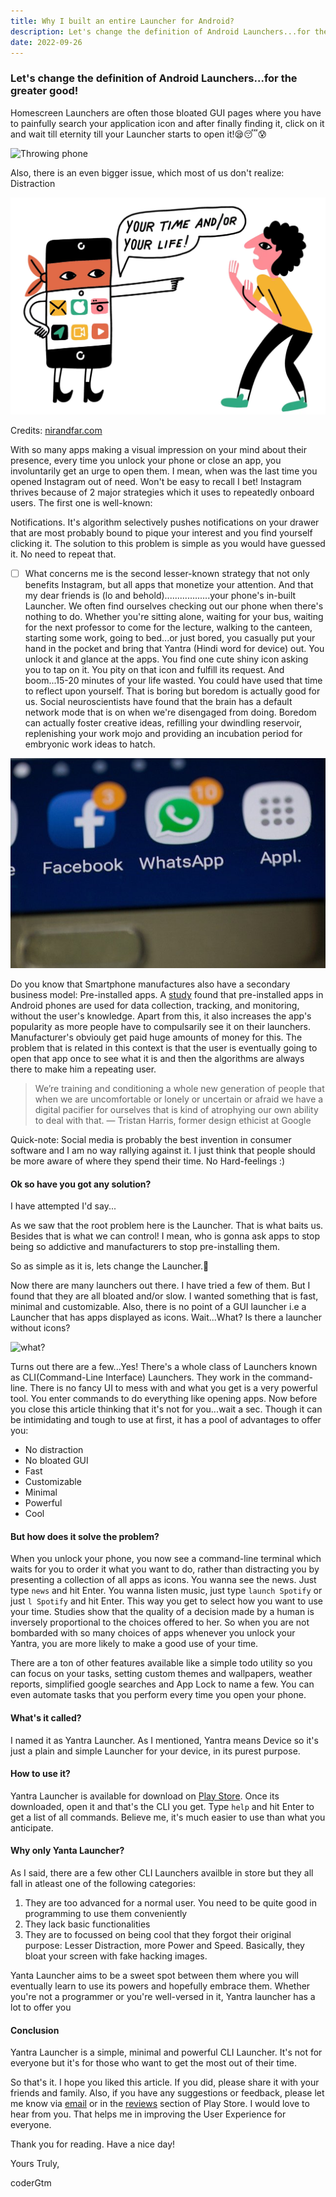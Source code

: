 ```yaml
---
title: Why I built an entire Launcher for Android?
description: Let's change the definition of Android Launchers...for the greater good!
date: 2022-09-26
---
```

### Let's change the definition of Android Launchers...for the greater good!

Homescreen Launchers are often those bloated GUI pages where you have to painfully search your application icon and after finally finding it, click on it and wait till eternity till your Launcher starts to open it!😪😴😰

![Throwing phone](https://media4.giphy.com/media/v1.Y2lkPTc5MGI3NjExbTRnbHluZTJlZmNzd2g3ajQzZWlyb3llbWQ3aW5xYjhrNGNmcTRrdSZlcD12MV9pbnRlcm5hbF9naWZfYnlfaWQmY3Q9Zw/2oJ8W0n5sKYUg/giphy.gif)

Also, there is an even bigger issue, which most of us don't realize: Distraction

![Phone Bandit](../../assets/images/posts/phone-bandit.png)

Credits: [nirandfar.com](https://www.nirandfar.com/hack-back-phone-distractions/)

With so many apps making a visual impression on your mind about their presence, every time you unlock your phone or close an app, you involuntarily get an urge to open them. I mean, when was the last time you opened Instagram out of need. Won't be easy to recall I bet! Instagram thrives because of 2 major strategies which it uses to repeatedly onboard users. The first one is well-known:

Notifications. It's algorithm selectively pushes notifications on your drawer that are most probably bound to pique your interest and you find yourself clicking it. The solution to this problem is simple as you would have guessed it. No need to repeat that.

* [ ] What concerns me is the second lesser-known strategy that not only benefits Instagram, but all apps that monetize your attention. And that my dear friends is (lo and behold)..................your phone's in-built Launcher. We often find ourselves checking out our phone when there's nothing to do. Whether you're sitting alone, waiting for your bus, waiting for the next professor to come for the lecture, walking to the canteen, starting some work, going to bed...or just bored, you casually put your hand in the pocket and bring that Yantra (Hindi word for device) out. You unlock it and glance at the apps. You find one cute shiny icon asking you to tap on it. You pity on that icon and fulfill its request. And boom...15-20 minutes of your life wasted. You could have used that time to reflect upon yourself. That is boring but boredom is actually good for us. Social neuroscientists have found that the brain has a default network mode that is on when we're disengaged from doing. Boredom can actually foster creative ideas, refilling your dwindling reservoir, replenishing your work mojo and providing an incubation period for embryonic work ideas to hatch.

![Distraction](../../assets/images/posts/social-media.png)

Do you know that Smartphone manufactures also have a secondary business model: Pre-installed apps. A [study](https://ieeexplore.ieee.org/abstract/document/9152633) found that pre-installed apps in Android phones are used for data collection, tracking, and monitoring, without the user's knowledge. Apart from this, it also increases the app's popularity as more people have to compulsarily see it on their launchers. Manufacturer's obviouly get paid huge amounts of money for this. The problem that is related in this context is that the user is eventually going to open that app once to see what it is and then the algorithms are always there to make him a repeating user.

> We’re training and conditioning a whole new generation of people that when we are uncomfortable or lonely or uncertain or afraid we have a digital pacifier for ourselves that is kind of atrophying our own ability to deal with that.
> — Tristan Harris, former design ethicist at Google

Quick-note: Social media is probably the best invention in consumer software and I am no way rallying against it. I just think that people should be more aware of where they spend their time. No Hard-feelings :)

#### Ok so have you got any solution?

I have attempted I'd say...

As we saw that the root problem here is the Launcher. That is what baits us. Besides that is what we can control! I mean, who is gonna ask apps to stop being so addictive and manufacturers to stop pre-installing them.

So as simple as it is, lets change the Launcher.🥳

Now there are many launchers out there. I have tried a few of them. But I found that they are all bloated and/or slow. I wanted something that is fast, minimal and customizable. Also, there is no point of a GUI launcher i.e a Launcher that has apps displayed as icons. Wait...What? Is there a launcher without icons?

![what?](https://media2.giphy.com/media/v1.Y2lkPTc5MGI3NjExcnFyNHhwNzQyeGNpZG1wMmJjaGE4aXZkYXV0eHU5eTk3YWhxa2pkeSZlcD12MV9pbnRlcm5hbF9naWZfYnlfaWQmY3Q9Zw/lJ0JGfNBrRWJVCRChd/giphy.gif)

Turns out there are a few...Yes! There's a whole class of Launchers known as CLI(Command-Line Interface) Launchers. They work in the command-line. There is no fancy UI to mess with and what you get is a very powerful tool. You enter commands to do everything like opening apps. Now before you close this article thinking that it's not for you...wait a sec. Though it can be intimidating and tough to use at first, it has a pool of advantages to offer you:

- No distraction
- No bloated GUI
- Fast
- Customizable
- Minimal
- Powerful
- Cool

#### But how does it solve the problem?

When you unlock your phone, you now see a command-line terminal which waits for you to order it what you want to do, rather than distracting you by presenting a collection of all apps as icons. You wanna see the news. Just type `news` and hit Enter. You wanna listen music, just type `launch Spotify` or just `l Spotify` and hit Enter. This way you get to select how you want to use your time. Studies show that the quality of a decision made by a human is inversely proportional to the choices offered to her. So when you are not bombarded with so many choices of apps whenever you unlock your Yantra, you are more likely to make a good use of your time.

There are a ton of other features available like a simple todo utility so you can focus on your tasks, setting custom themes and wallpapers, weather reports, simplified google searches and App Lock to name a few. You can even automate tasks that you perform every time you open your phone.

#### What's it called?

I named it as Yantra Launcher. As I mentioned, Yantra means Device so it's just a plain and simple Launcher for your device, in its purest purpose.

#### How to use it?

Yantra Launcher is available for download on [Play Store](https://play.google.com/store/apps/details?id=com.coderGtm.yantra). Once its downloaded, open it and that's the CLI you get. Type `help` and hit Enter to get a list of all commands. Believe me, it's much easier to use than what you anticipate.

#### Why only Yanta Launcher?

As I said, there are a few other CLI Launchers availble in store but they all fall in atleast one of the following categories:

1. They are too advanced for a normal user. You need to be quite good in programming to use them conveniently
2. They lack basic functionalities
3. They are to focussed on being cool that they forgot their original purpose: Lesser Distraction, more Power and Speed. Basically, they bloat your screen with fake hacking images.

Yanta Launcher aims to be a sweet spot between them where you will eventually learn to use its powers and hopefully embrace them. Whether you're not a programmer or you're well-versed in it, Yantra launcher has a lot to offer you

#### Conclusion

Yantra Launcher is a simple, minimal and powerful CLI Launcher. It's not for everyone but it's for those who want to get the most out of their time.

So that's it. I hope you liked this article. If you did, please share it with your friends and family. Also, if you have any suggestions or feedback, please let me know via [email](mailto:gautammehta0000@gmail.com) or in the [reviews](https://play.google.com/store/apps/details?id=com.coderGtm.yantra) section of Play Store. I would love to hear from you. That helps me in improving the User Experience for everyone.

Thank you for reading. Have a nice day!

Yours Truly,

coderGtm
